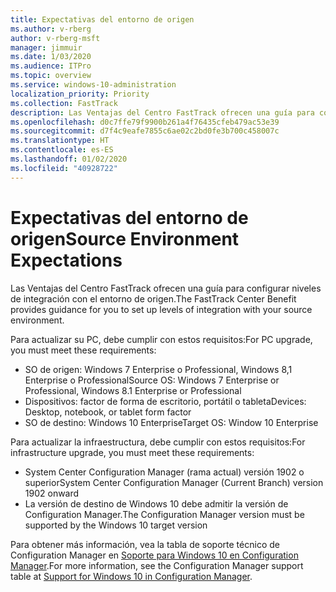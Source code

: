 ```yaml
---
title: Expectativas del entorno de origen
ms.author: v-rberg
author: v-rberg-msft
manager: jimmuir
ms.date: 1/03/2020
ms.audience: ITPro
ms.topic: overview
ms.service: windows-10-administration
localization_priority: Priority
ms.collection: FastTrack
description: Las Ventajas del Centro FastTrack ofrecen una guía para configurar niveles de integración con el entorno de origen para la implementación de Windows 10.
ms.openlocfilehash: d0c7ffe79f9900b261a4f76435cfeb479ac53e39
ms.sourcegitcommit: d7f4c9eafe7855c6ae02c2bd0fe3b700c458007c
ms.translationtype: HT
ms.contentlocale: es-ES
ms.lasthandoff: 01/02/2020
ms.locfileid: "40928722"
---
```

# <a name="source-environment-expectations"></a><span data-ttu-id="ba9a5-103">Expectativas del entorno de origen</span><span class="sxs-lookup"><span data-stu-id="ba9a5-103">Source Environment Expectations</span></span>

<span data-ttu-id="ba9a5-104">Las Ventajas del Centro FastTrack ofrecen una guía para configurar niveles de integración con el entorno de origen.</span><span class="sxs-lookup"><span data-stu-id="ba9a5-104">The FastTrack Center Benefit provides guidance for you to set up levels of integration with your source environment.</span></span>
  
<span data-ttu-id="ba9a5-105">Para actualizar su PC, debe cumplir con estos requisitos:</span><span class="sxs-lookup"><span data-stu-id="ba9a5-105">For PC upgrade, you must meet these requirements:</span></span>

- <span data-ttu-id="ba9a5-106">SO de origen: Windows 7 Enterprise o Professional, Windows 8,1 Enterprise o Professional</span><span class="sxs-lookup"><span data-stu-id="ba9a5-106">Source OS: Windows 7 Enterprise or Professional, Windows 8.1 Enterprise or Professional</span></span>
- <span data-ttu-id="ba9a5-107">Dispositivos: factor de forma de escritorio, portátil o tableta</span><span class="sxs-lookup"><span data-stu-id="ba9a5-107">Devices: Desktop, notebook, or tablet form factor</span></span>
- <span data-ttu-id="ba9a5-108">SO de destino: Windows 10 Enterprise</span><span class="sxs-lookup"><span data-stu-id="ba9a5-108">Target OS: Window 10 Enterprise</span></span>

<span data-ttu-id="ba9a5-109">Para actualizar la infraestructura, debe cumplir con estos requisitos:</span><span class="sxs-lookup"><span data-stu-id="ba9a5-109">For infrastructure upgrade, you must meet these requirements:</span></span>   

- <span data-ttu-id="ba9a5-110">System Center Configuration Manager (rama actual) versión 1902 o superior</span><span class="sxs-lookup"><span data-stu-id="ba9a5-110">System Center Configuration Manager (Current Branch) version 1902 onward</span></span> 
- <span data-ttu-id="ba9a5-111">La versión de destino de Windows 10 debe admitir la versión de Configuration Manager.</span><span class="sxs-lookup"><span data-stu-id="ba9a5-111">The Configuration Manager version must be supported by the Windows 10 target version</span></span>

<span data-ttu-id="ba9a5-112">Para obtener más información, vea la tabla de soporte técnico de Configuration Manager en [Soporte para Windows 10 en Configuration Manager](https://docs.microsoft.com/sccm/core/plan-design/configs/support-for-windows-10).</span><span class="sxs-lookup"><span data-stu-id="ba9a5-112">For more information, see the Configuration Manager support table at [Support for Windows 10 in Configuration Manager](https://docs.microsoft.com/sccm/core/plan-design/configs/support-for-windows-10).</span></span>
  

 